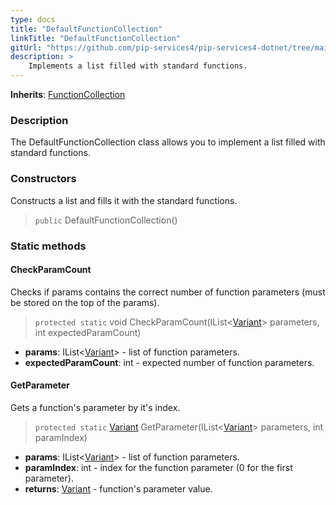 ```yaml
---
type: docs
title: "DefaultFunctionCollection"
linkTitle: "DefaultFunctionCollection"
gitUrl: "https://github.com/pip-services4/pip-services4-dotnet/tree/main/pip-services4-expressions-dotnet"
description: > 
    Implements a list filled with standard functions.
---
```


**Inherits**: [FunctionCollection](../function_collection)

### Description

The DefaultFunctionCollection class allows you to implement a list filled with standard functions.

### Constructors
Constructs a list and fills it with the standard functions.

> `public` DefaultFunctionCollection()

### Static methods

#### CheckParamCount
Checks if params contains the correct number of function parameters (must be stored on the top of the params).

> `protected static` void CheckParamCount(IList<[Variant](../../../variants/variant)> parameters, int expectedParamCount)

- **params**: IList<[Variant](../../../variants/variant)> - list of function parameters.
- **expectedParamCount**: int - expected number of function parameters.

#### GetParameter
Gets a function's parameter by it's index.

> `protected static` [Variant](../../../variants/variant) GetParameter(IList<[Variant](../../../variants/variant)> parameters, int paramIndex)

- **params**: IList<[Variant](../../../variants/variant)> - list of function parameters.
- **paramIndex**: int - index for the function parameter (0 for the first parameter).
- **returns**: [Variant](../../../variants/variant) - function's parameter value.

